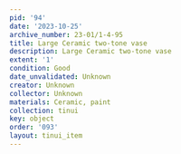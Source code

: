 ```yaml
---
pid: '94'
date: '2023-10-25'
archive_number: 23-01/1-4-95
title: Large Ceramic two-tone vase
description: Large Ceramic two-tone vase
extent: '1'
condition: Good
date_unvalidated: Unknown
creator: Unknown
collector: Unknown
materials: Ceramic, paint
collection: tinui
key: object
order: '093'
layout: tinui_item
---
```


